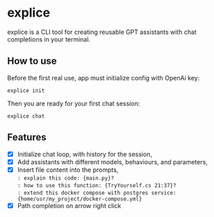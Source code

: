 # explice
explice is a CLI tool for creating reusable GPT assistants with chat completions in your terminal.

## How to use
Before the first real use, app must initialize config with OpenAi key:
```shell
explice init
```

Then you are ready for your first chat session:
```shell
explice chat
```

## Features
- [x] Initialize chat loop, with history for the session,
- [x] Add assistants with different models, behaviours, and parameters,
- [x] Insert file content into the prompts,  
    `: explain this code: {main.py}?`  
    `: how to use this function: {TryYourself.cs 21:37}?`  
    `: extend this docker compose with postgres service: {home/usr/my_project/docker-compose.yml}`
- [x] Path completion on arrow right click